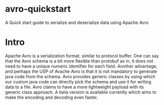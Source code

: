 # avro-quickstart
A Quick start guide to serialize and deserialize data using Apache Avro

# Intro
Apache Avro is a serialization format, similar to protocol buffer. One can say that the Avro schema is a bit more flexible than protobuf as in, it does not need to have a unique numeric identifier for each field. Another advantage, and perhaps the USP of Avache Avro is that it is not mandatory to generate java code from the schema. Avro provides generic classes by using which our custom java code can directly pick the schema and use it for writing data to a file. Avro claims to have a more lightweight payload with its generic class approach. A beta version is available currently which aims to make the encoding and decoding even faster.
